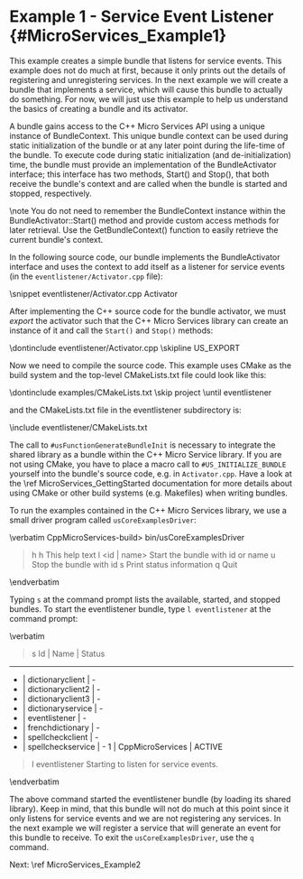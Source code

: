 Example 1 - Service Event Listener    {#MicroServices_Example1}
==================================

This example creates a simple bundle that listens for service events.
This example does not do much at first, because it only prints out the details
of registering and unregistering services. In the next example we will create
a bundle that implements a service, which will cause this bundle to actually
do something. For now, we will just use this example to help us understand the
basics of creating a bundle and its activator.

A bundle gains access to the C++ Micro Services API using a unique instance
of BundleContext. This unique bundle context can be used during static
initialization of the bundle or at any later point during the life-time of the
bundle. To execute code during static initialization (and de-initialization)
time, the bundle must provide an implementation of the BundleActivator interface;
this interface has two methods, Start() and Stop(), that both receive the
bundle's context and are called when the bundle is started and stopped, respectively.

\note You do not need to remember the BundleContext instance within the
BundleActivator::Start() method and provide custom access methods for later
retrieval. Use the GetBundleContext() function to easily retrieve the current
bundle's context.

In the following source code, our bundle implements
the BundleActivator interface and uses the context to add itself as a listener
for service events (in the `eventlistener/Activator.cpp` file):

\snippet eventlistener/Activator.cpp Activator

After implementing the C++ source code for the bundle activator, we must *export*
the activator such that the C++ Micro Services library can create an instance
of it and call the `Start()` and `Stop()` methods:

\dontinclude eventlistener/Activator.cpp
\skipline US_EXPORT

Now we need to compile the source code. This example uses CMake as the build
system and the top-level CMakeLists.txt file could look like this:

\dontinclude examples/CMakeLists.txt
\skip project
\until eventlistener

and the CMakeLists.txt file in the eventlistener subdirectory is:

\include eventlistener/CMakeLists.txt

The call to `#usFunctionGenerateBundleInit` is necessary to integrate the shared
library as a bundle within the C++ Micro Service library. If you are not using
CMake, you have to place a macro call to `#US_INITIALIZE_BUNDLE` yourself into the
bundle's source code, e.g. in `Activator.cpp`. Have a look at the
\ref MicroServices_GettingStarted documentation for more details about using CMake
or other build systems (e.g. Makefiles) when writing bundles.

To run the examples contained in the C++ Micro Services library, we use a small
driver program called `usCoreExamplesDriver`:

\verbatim
CppMicroServices-build> bin/usCoreExamplesDriver
> h
h               This help text
l <id | name>   Start the bundle with id <id> or name <name>
u <id>          Stop the bundle with id <id>
s               Print status information
q               Quit
>
\endverbatim

Typing `s` at the command prompt lists the available, started, and stopped bundles.
To start the eventlistener bundle, type `l eventlistener` at the command prompt:

\verbatim
> s
Id | Name                 | Status
-----------------------------------
 - | dictionaryclient     | -
 - | dictionaryclient2    | -
 - | dictionaryclient3    | -
 - | dictionaryservice    | -
 - | eventlistener        | -
 - | frenchdictionary     | -
 - | spellcheckclient     | -
 - | spellcheckservice    | -
 1 | CppMicroServices     | ACTIVE
> l eventlistener
Starting to listen for service events.
>
\endverbatim

The above command started the eventlistener bundle (by loading its shared library).
Keep in mind, that this bundle will not do much at this point since it only
listens for service events and we are not registering any services. In the next
example we will register a service that will generate an event for this bundle to
receive. To exit the `usCoreExamplesDriver`, use the `q` command.

Next: \ref MicroServices_Example2
